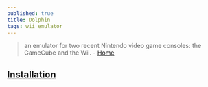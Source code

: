 ```yaml
---
published: true
title: Dolphin
tags: wii emulator
---
```

> an emulator for two recent Nintendo video game consoles: the GameCube and the Wii. - [Home](https://dolphin-emu.org/)

## [Installation](https://wiki.dolphin-emu.org/index.php?title=Installing_Dolphin#Ubuntu)